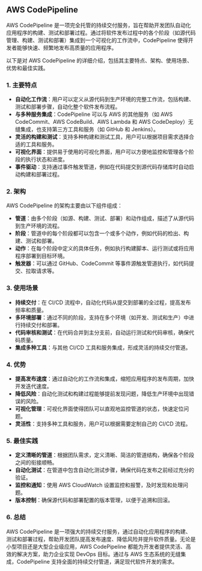 ## AWS CodePipeline

AWS CodePipeline 是一项完全托管的持续交付服务，旨在帮助开发团队自动化应用程序的构建、测试和部署过程。通过将软件发布过程中的各个阶段（如源代码管理、构建、测试和部署）集成到一个可视化的工作流中，CodePipeline 使得开发者能够快速、频繁地发布高质量的应用程序。

以下是对 AWS CodePipeline 的详细介绍，包括其主要特点、架构、使用场景、优势和最佳实践。

### 1. **主要特点**
- **自动化工作流**：用户可以定义从源代码到生产环境的完整工作流，包括构建、测试和部署步骤，自动化整个软件发布流程。
- **与多种服务集成**：CodePipeline 可以与 AWS 的其他服务（如 AWS CodeCommit、AWS CodeBuild、AWS Lambda 和 AWS CodeDeploy）无缝集成，也支持第三方工具和服务（如 GitHub 和 Jenkins）。
- **灵活的构建和测试**：支持多种构建和测试工具，用户可以根据项目需求选择合适的工具和服务。
- **可视化界面**：提供易于使用的可视化界面，用户可以方便地监控和管理各个阶段的执行状态和进度。
- **事件驱动**：支持通过事件触发管道，例如在代码提交到源代码存储库时自动启动构建和部署过程。

### 2. **架构**
AWS CodePipeline 的架构主要由以下组件组成：
- **管道**：由多个阶段（如源、构建、测试、部署）和动作组成，描述了从源代码到生产环境的流程。
- **阶段**：管道中的每个阶段都可以包含一个或多个动作，例如代码的检出、构建、测试和部署。
- **动作**：在每个阶段中定义的具体任务，例如执行构建脚本、运行测试或将应用程序部署到目标环境。
- **触发器**：可以通过 GitHub、CodeCommit 等事件源触发管道执行，如代码提交、拉取请求等。

### 3. **使用场景**
- **持续交付**：在 CI/CD 流程中，自动化代码从提交到部署的全过程，提高发布频率和质量。
- **多环境部署**：通过不同的阶段，支持在多个环境（如开发、测试和生产）中进行持续交付和部署。
- **代码审核和测试**：在代码合并到主分支前，自动运行测试和代码审核，确保代码质量。
- **集成多种工具**：与其他 CI/CD 工具和服务集成，形成灵活的持续交付管道。

### 4. **优势**
- **提高发布速度**：通过自动化的工作流和集成，缩短应用程序的发布周期，加快开发迭代速度。
- **降低风险**：自动化测试和构建过程能够提前发现问题，降低生产环境中出现错误的风险。
- **可视化管理**：可视化界面使得团队可以直观地监控管道的状态，快速定位问题。
- **灵活性**：支持多种工具和服务，用户可以根据需要定制自己的 CI/CD 流程。

### 5. **最佳实践**
- **定义清晰的管道**：根据团队需求，定义清晰、简洁的管道结构，确保各个阶段之间的衔接顺畅。
- **自动化测试**：在管道中包含自动化测试步骤，确保代码在发布之前经过充分的验证。
- **监控和通知**：使用 AWS CloudWatch 设置监控和报警，及时发现和处理问题。
- **版本控制**：确保源代码和部署配置的版本管理，以便于追溯和回滚。

### 6. **总结**
AWS CodePipeline 是一项强大的持续交付服务，通过自动化应用程序的构建、测试和部署过程，帮助开发团队提高发布速度、降低风险并提升软件质量。无论是小型项目还是大型企业级应用，AWS CodePipeline 都能为开发者提供灵活、高效的解决方案，助力企业实现 DevOps 目标。通过与 AWS 生态系统的无缝集成，CodePipeline 支持全面的持续交付管道，满足现代软件开发的需求。